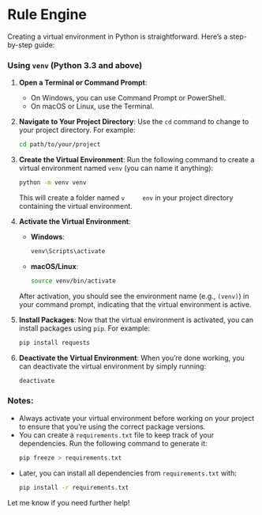 # Rule Engine

Creating a virtual environment in Python is straightforward. Here’s a step-by-step guide:

### Using `venv` (Python 3.3 and above)

1. **Open a Terminal or Command Prompt**:
   - On Windows, you can use Command Prompt or PowerShell.
   - On macOS or Linux, use the Terminal.

2. **Navigate to Your Project Directory**:
   Use the `cd` command to change to your project directory. For example:
   ```bash
   cd path/to/your/project
   ```

3. **Create the Virtual Environment**:
   Run the following command to create a virtual environment named `venv` (you can name it anything):
   ```bash
   python -m venv venv
   ```
   This will create a folder named `v     env` in your project directory containing the virtual environment.

4. **Activate the Virtual Environment**:
   - **Windows**:
     ```bash
     venv\Scripts\activate
     ```
   - **macOS/Linux**:
     ```bash
     source venv/bin/activate
     ```

   After activation, you should see the environment name (e.g., `(venv)`) in your command prompt, indicating that the virtual environment is active.

5. **Install Packages**:
   Now that the virtual environment is activated, you can install packages using `pip`. For example:
   ```bash
   pip install requests
   ```

6. **Deactivate the Virtual Environment**:
   When you’re done working, you can deactivate the virtual environment by simply running:
   ```bash
   deactivate
   ```

### Notes:
- Always activate your virtual environment before working on your project to ensure that you’re using the correct package versions.
- You can create a `requirements.txt` file to keep track of your dependencies. Run the following command to generate it:
  ```bash
  pip freeze > requirements.txt
  ```
- Later, you can install all dependencies from `requirements.txt` with:
  ```bash
  pip install -r requirements.txt
  ```

Let me know if you need further help!
